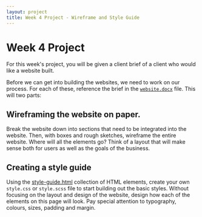 ```yaml
---
layout: project
title: Week 4 Project - Wireframe and Style Guide
---
```


# Week 4 Project
For this week's project, you will be given a client brief of a client who would like a website built.

Before we can get into building the websites, we need to work on our process. For each of these, reference the brief in the [`website.docx`](website.docx) file. This will two parts:

## Wireframing the website on paper.

Break the website down into sections that need to be integrated into the website. Then, with boxes and rough sketches, wireframe the entire website. Where will all the elements go? Think of a layout that will make sense both for users as well as the goals of the business.
<!-- 
## Converting that wireframe to an HTML/CSS grid with foundation

When you have finalized your wireframes, use the Foundation framework to create a proof of concept HTML / CSS mockup of the website. This does not need to look nice, but give the client a feel for how the site will work in the browser. Use foundation to plan how the site will reflow when you are on smaller screens and devices. 
 -->

## Creating a style guide

Using the <a href="day1/exercises/style-guide.html" class="exercise">style-guide.html</a> collection of HTML elements, create your own `style.css` or `style.scss` file to start building out the basic styles. Without focusing on the layout and design of the website, design how each of the elements on this page will look. Pay special attention to typography, colours, sizes, padding and margin.